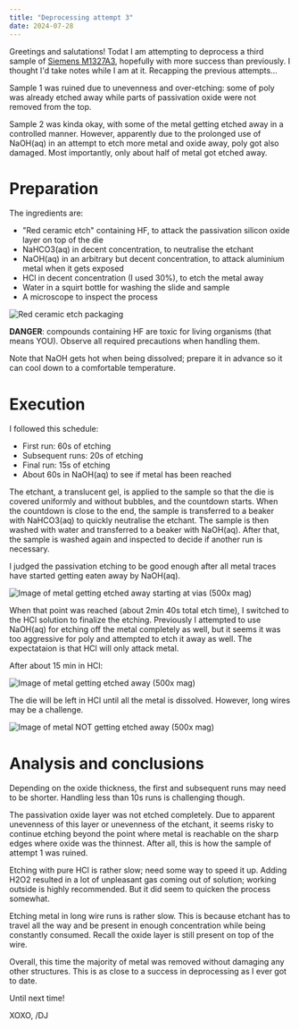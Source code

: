 ```yaml
---
title: "Deprocessing attempt 3"
date: 2024-07-28
---
```


Greetings and salutations! Todat I am attempting to deprocess a third sample of [Siemens M1327A3](https://siliconpr0n.org/archive/doku.php?id=infosecdj:siemens:m1327a3), hopefully with more success than previously. I thought I'd take notes while I am at it. Recapping the previous attempts...

Sample 1 was ruined due to unevenness and over-etching: some of poly was already etched away while parts of passivation oxide were not removed from the top.

Sample 2 was kinda okay, with some of the metal getting etched away in a controlled manner. However, apparently due to the prolonged use of NaOH(aq) in an attempt to etch more metal and oxide away, poly got also damaged. Most importantly, only about half of metal got etched away.

# Preparation

The ingredients are:

* "Red ceramic etch" containing HF, to attack the passivation silicon oxide layer on top of the die
* NaHCO3(aq) in decent concentration, to neutralise the etchant
* NaOH(aq) in an arbitrary but decent concentration, to attack aluminium metal when it gets exposed
* HCl in decent concentration (I used 30%), to etch the metal away
* Water in a squirt bottle for washing the slide and sample
* A microscope to inspect the process

![Red ceramic etch packaging](/blarg/assets/20240728/red-ceramic-etch.jpeg)

**DANGER**: compounds containing HF are toxic for living organisms (that means YOU). Observe all required precautions when handling them.

Note that NaOH gets hot when being dissolved; prepare it in advance so it can cool down to a comfortable temperature.

# Execution

I followed this schedule:

* First run: 60s of etching
* Subsequent runs: 20s of etching
* Final run: 15s of etching
* About 60s in NaOH(aq) to see if metal has been reached

The etchant, a translucent gel, is applied to the sample so that the die is covered uniformly and without bubbles, and the countdown starts. When the countdown is close to the end, the sample is transferred to a beaker with NaHCO3(aq) to quickly neutralise the etchant. The sample is then washed with water and transferred to a beaker with NaOH(aq). After that, the sample is washed again and inspected to decide if another run is necessary.

I judged the passivation etching to be good enough after all metal traces have started getting eaten away by NaOH(aq).

![Image of metal getting etched away starting at vias (500x mag)](/blarg/assets/20240728/deproc1.jpg)

When that point was reached (about 2min 40s total etch time), I switched to the HCl solution to finalize the etching. Previously I attempted to use NaOH(aq) for etching off the metal completely as well, but it seems it was too aggressive for poly and attempted to etch it away as well. The expectataion is that HCl will only attack metal.

After about 15 min in HCl:

![Image of metal getting etched away (500x mag)](/blarg/assets/20240728/deproc3.jpg)

The die will be left in HCl until all the metal is dissolved. However, long wires may be a challenge.

![Image of metal NOT getting etched away (500x mag)](/blarg/assets/20240728/deproc4.jpg)

# Analysis and conclusions

Depending on the oxide thickness, the first and subsequent runs may need to be shorter. Handling less than 10s runs is challenging though.

The passivation oxide layer was not etched completely. Due to apparent unevenness of this layer or unevenness of the etchant, it seems risky to continue etching beyond the point where metal is reachable on the sharp edges where oxide was the thinnest. After all, this is how the sample of attempt 1 was ruined.

Etching with pure HCl is rather slow; need some way to speed it up. Adding H2O2 resulted in a lot of unpleasant gas coming out of solution; working outside is highly recommended. But it did seem to quicken the process somewhat.

Etching metal in long wire runs is rather slow. This is because etchant has to travel all the way and be present in enough concentration while being constantly consumed. Recall the oxide layer is still present on top of the wire.

Overall, this time the majority of metal was removed without damaging any other structures. This is as close to a success in deprocessing as I ever got to date.

Until next time!

XOXO,
/DJ
